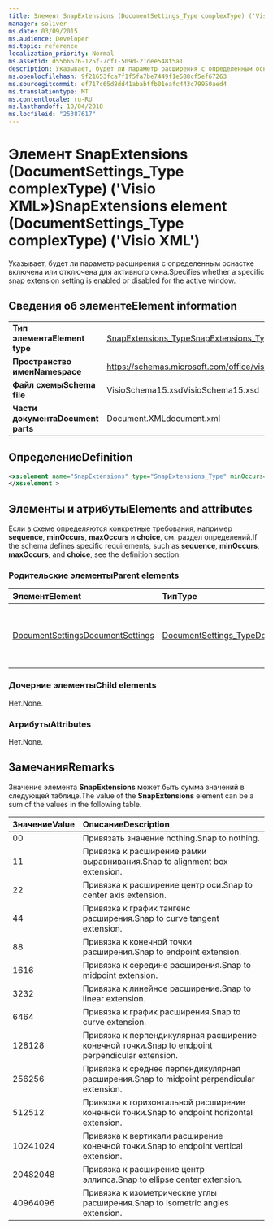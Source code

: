 ```yaml
---
title: Элемент SnapExtensions (DocumentSettings_Type complexType) ('Visio XML»)
manager: soliver
ms.date: 03/09/2015
ms.audience: Developer
ms.topic: reference
localization_priority: Normal
ms.assetid: d55b6676-125f-7cf1-509d-21dee548f5a1
description: Указывает, будет ли параметр расширения с определенным оснастке включена или отключена для активного окна.
ms.openlocfilehash: 9f21653fca7f1f5fa7be7449f1e588cf5ef67263
ms.sourcegitcommit: ef717c65d8dd41ababffb01eafc443c79950aed4
ms.translationtype: MT
ms.contentlocale: ru-RU
ms.lasthandoff: 10/04/2018
ms.locfileid: "25387617"
---
```

# <a name="snapextensions-element-documentsettingstype-complextype-visio-xml"></a><span data-ttu-id="64f6b-103">Элемент SnapExtensions (DocumentSettings_Type complexType) ('Visio XML»)</span><span class="sxs-lookup"><span data-stu-id="64f6b-103">SnapExtensions element (DocumentSettings_Type complexType) ('Visio XML')</span></span>

<span data-ttu-id="64f6b-104">Указывает, будет ли параметр расширения с определенным оснастке включена или отключена для активного окна.</span><span class="sxs-lookup"><span data-stu-id="64f6b-104">Specifies whether a specific snap extension setting is enabled or disabled for the active window.</span></span> 
  
## <a name="element-information"></a><span data-ttu-id="64f6b-105">Сведения об элементе</span><span class="sxs-lookup"><span data-stu-id="64f6b-105">Element information</span></span>

|||
|:-----|:-----|
|<span data-ttu-id="64f6b-106">**Тип элемента**</span><span class="sxs-lookup"><span data-stu-id="64f6b-106">**Element type**</span></span> <br/> |[<span data-ttu-id="64f6b-107">SnapExtensions_Type</span><span class="sxs-lookup"><span data-stu-id="64f6b-107">SnapExtensions_Type</span></span>](snapextensions_type-complextypevisio-xml.md) <br/> |
|<span data-ttu-id="64f6b-108">**Пространство имен**</span><span class="sxs-lookup"><span data-stu-id="64f6b-108">**Namespace**</span></span> <br/> |https://schemas.microsoft.com/office/visio/2012/main  <br/> |
|<span data-ttu-id="64f6b-109">**Файл схемы**</span><span class="sxs-lookup"><span data-stu-id="64f6b-109">**Schema file**</span></span> <br/> |<span data-ttu-id="64f6b-110">VisioSchema15.xsd</span><span class="sxs-lookup"><span data-stu-id="64f6b-110">VisioSchema15.xsd</span></span>  <br/> |
|<span data-ttu-id="64f6b-111">**Части документа**</span><span class="sxs-lookup"><span data-stu-id="64f6b-111">**Document parts**</span></span> <br/> |<span data-ttu-id="64f6b-112">Document.XML</span><span class="sxs-lookup"><span data-stu-id="64f6b-112">document.xml</span></span>  <br/> |
   
## <a name="definition"></a><span data-ttu-id="64f6b-113">Определение</span><span class="sxs-lookup"><span data-stu-id="64f6b-113">Definition</span></span>

```XML
<xs:element name="SnapExtensions" type="SnapExtensions_Type" minOccurs="0" maxOccurs="1" >
</xs:element >
```

## <a name="elements-and-attributes"></a><span data-ttu-id="64f6b-114">Элементы и атрибуты</span><span class="sxs-lookup"><span data-stu-id="64f6b-114">Elements and attributes</span></span>

<span data-ttu-id="64f6b-115">Если в схеме определяются конкретные требования, например **sequence**, **minOccurs**, **maxOccurs** и **choice**, см. раздел определений.</span><span class="sxs-lookup"><span data-stu-id="64f6b-115">If the schema defines specific requirements, such as **sequence**, **minOccurs**, **maxOccurs**, and **choice**, see the definition section.</span></span> 
  
### <a name="parent-elements"></a><span data-ttu-id="64f6b-116">Родительские элементы</span><span class="sxs-lookup"><span data-stu-id="64f6b-116">Parent elements</span></span>

|<span data-ttu-id="64f6b-117">**Элемент**</span><span class="sxs-lookup"><span data-stu-id="64f6b-117">**Element**</span></span>|<span data-ttu-id="64f6b-118">**Тип**</span><span class="sxs-lookup"><span data-stu-id="64f6b-118">**Type**</span></span>|<span data-ttu-id="64f6b-119">**Описание**</span><span class="sxs-lookup"><span data-stu-id="64f6b-119">**Description**</span></span>|
|:-----|:-----|:-----|
|[<span data-ttu-id="64f6b-120">DocumentSettings</span><span class="sxs-lookup"><span data-stu-id="64f6b-120">DocumentSettings</span></span>](documentsettings-element-visiodocument_type-complextypevisio-xml.md) <br/> |[<span data-ttu-id="64f6b-121">DocumentSettings_Type</span><span class="sxs-lookup"><span data-stu-id="64f6b-121">DocumentSettings_Type</span></span>](documentsettings_type-complextypevisio-xml.md) <br/> |<span data-ttu-id="64f6b-122">Содержит элементы, которые определяют параметры документов.</span><span class="sxs-lookup"><span data-stu-id="64f6b-122">Contains elements that specify document settings.</span></span>  <br/> |
   
### <a name="child-elements"></a><span data-ttu-id="64f6b-123">Дочерние элементы</span><span class="sxs-lookup"><span data-stu-id="64f6b-123">Child elements</span></span>

<span data-ttu-id="64f6b-124">Нет.</span><span class="sxs-lookup"><span data-stu-id="64f6b-124">None.</span></span>
  
### <a name="attributes"></a><span data-ttu-id="64f6b-125">Атрибуты</span><span class="sxs-lookup"><span data-stu-id="64f6b-125">Attributes</span></span>

<span data-ttu-id="64f6b-126">Нет.</span><span class="sxs-lookup"><span data-stu-id="64f6b-126">None.</span></span>
  
## <a name="remarks"></a><span data-ttu-id="64f6b-127">Замечания</span><span class="sxs-lookup"><span data-stu-id="64f6b-127">Remarks</span></span>

<span data-ttu-id="64f6b-128">Значение элемента **SnapExtensions** может быть сумма значений в следующей таблице.</span><span class="sxs-lookup"><span data-stu-id="64f6b-128">The value of the **SnapExtensions** element can be a sum of the values in the following table.</span></span> 
  
|<span data-ttu-id="64f6b-129">**Значение**</span><span class="sxs-lookup"><span data-stu-id="64f6b-129">**Value**</span></span>|<span data-ttu-id="64f6b-130">**Описание**</span><span class="sxs-lookup"><span data-stu-id="64f6b-130">**Description**</span></span>|
|:-----|:-----|
|<span data-ttu-id="64f6b-131">0</span><span class="sxs-lookup"><span data-stu-id="64f6b-131">0</span></span>  <br/> |<span data-ttu-id="64f6b-132">Привязать значение nothing.</span><span class="sxs-lookup"><span data-stu-id="64f6b-132">Snap to nothing.</span></span>  <br/> |
|<span data-ttu-id="64f6b-133">1</span><span class="sxs-lookup"><span data-stu-id="64f6b-133">1</span></span>  <br/> |<span data-ttu-id="64f6b-134">Привязка к расширение рамки выравнивания.</span><span class="sxs-lookup"><span data-stu-id="64f6b-134">Snap to alignment box extension.</span></span>  <br/> |
|<span data-ttu-id="64f6b-135">2</span><span class="sxs-lookup"><span data-stu-id="64f6b-135">2</span></span>  <br/> |<span data-ttu-id="64f6b-136">Привязка к расширение центр оси.</span><span class="sxs-lookup"><span data-stu-id="64f6b-136">Snap to center axis extension.</span></span>  <br/> |
|<span data-ttu-id="64f6b-137">4</span><span class="sxs-lookup"><span data-stu-id="64f6b-137">4</span></span>  <br/> |<span data-ttu-id="64f6b-138">Привязка к график тангенс расширения.</span><span class="sxs-lookup"><span data-stu-id="64f6b-138">Snap to curve tangent extension.</span></span>  <br/> |
|<span data-ttu-id="64f6b-139">8</span><span class="sxs-lookup"><span data-stu-id="64f6b-139">8</span></span>  <br/> |<span data-ttu-id="64f6b-140">Привязка к конечной точки расширения.</span><span class="sxs-lookup"><span data-stu-id="64f6b-140">Snap to endpoint extension.</span></span>  <br/> |
|<span data-ttu-id="64f6b-141">16</span><span class="sxs-lookup"><span data-stu-id="64f6b-141">16</span></span>  <br/> |<span data-ttu-id="64f6b-142">Привязка к середине расширения.</span><span class="sxs-lookup"><span data-stu-id="64f6b-142">Snap to midpoint extension.</span></span>  <br/> |
|<span data-ttu-id="64f6b-143">32</span><span class="sxs-lookup"><span data-stu-id="64f6b-143">32</span></span>  <br/> |<span data-ttu-id="64f6b-144">Привязка к линейное расширение.</span><span class="sxs-lookup"><span data-stu-id="64f6b-144">Snap to linear extension.</span></span>  <br/> |
|<span data-ttu-id="64f6b-145">64</span><span class="sxs-lookup"><span data-stu-id="64f6b-145">64</span></span>  <br/> |<span data-ttu-id="64f6b-146">Привязка к график расширения.</span><span class="sxs-lookup"><span data-stu-id="64f6b-146">Snap to curve extension.</span></span>  <br/> |
|<span data-ttu-id="64f6b-147">128</span><span class="sxs-lookup"><span data-stu-id="64f6b-147">128</span></span>  <br/> |<span data-ttu-id="64f6b-148">Привязка к перпендикулярная расширение конечной точки.</span><span class="sxs-lookup"><span data-stu-id="64f6b-148">Snap to endpoint perpendicular extension.</span></span>  <br/> |
|<span data-ttu-id="64f6b-149">256</span><span class="sxs-lookup"><span data-stu-id="64f6b-149">256</span></span>  <br/> |<span data-ttu-id="64f6b-150">Привязка к среднее перпендикулярная расширения.</span><span class="sxs-lookup"><span data-stu-id="64f6b-150">Snap to midpoint perpendicular extension.</span></span>  <br/> |
|<span data-ttu-id="64f6b-151">512</span><span class="sxs-lookup"><span data-stu-id="64f6b-151">512</span></span>  <br/> |<span data-ttu-id="64f6b-152">Привязка к горизонтальной расширение конечной точки.</span><span class="sxs-lookup"><span data-stu-id="64f6b-152">Snap to endpoint horizontal extension.</span></span>  <br/> |
|<span data-ttu-id="64f6b-153">1024</span><span class="sxs-lookup"><span data-stu-id="64f6b-153">1024</span></span>  <br/> |<span data-ttu-id="64f6b-154">Привязка к вертикали расширение конечной точки.</span><span class="sxs-lookup"><span data-stu-id="64f6b-154">Snap to endpoint vertical extension.</span></span>  <br/> |
|<span data-ttu-id="64f6b-155">2048</span><span class="sxs-lookup"><span data-stu-id="64f6b-155">2048</span></span>  <br/> |<span data-ttu-id="64f6b-156">Привязка к расширение центр эллипса.</span><span class="sxs-lookup"><span data-stu-id="64f6b-156">Snap to ellipse center extension.</span></span>  <br/> |
|<span data-ttu-id="64f6b-157">4096</span><span class="sxs-lookup"><span data-stu-id="64f6b-157">4096</span></span>  <br/> |<span data-ttu-id="64f6b-158">Привязка к изометрические углы расширения.</span><span class="sxs-lookup"><span data-stu-id="64f6b-158">Snap to isometric angles extension.</span></span>  <br/> |
   

